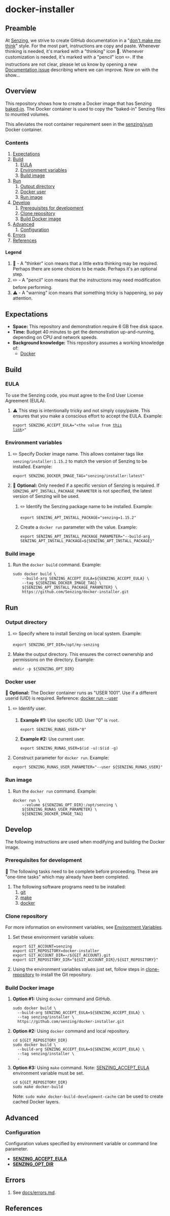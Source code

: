 # docker-installer

## Preamble

At [Senzing](http://senzing.com),
we strive to create GitHub documentation in a
"[don't make me think](https://github.com/Senzing/knowledge-base/blob/master/WHATIS/dont-make-me-think.md)" style.
For the most part, instructions are copy and paste.
Whenever thinking is needed, it's marked with a "thinking" icon :thinking:.
Whenever customization is needed, it's marked with a "pencil" icon :pencil2:.
If the instructions are not clear, please let us know by opening a new
[Documentation issue](https://github.com/Senzing/template-python/issues/new?template=documentation_request.md)
describing where we can improve.   Now on with the show...

## Overview

This repository shows how to create a Docker image that has Senzing
[baked-in](https://github.com/Senzing/knowledge-base/blob/master/WHATIS/baked-in.md).
The Docker container is used to copy the "baked-in" Senzing files to mounted volumes.

This alleviates the root container requirement seen in the
[senzing/yum](https://github.com/Senzing/docker-yum) Docker container.

### Contents

1. [Expectations](#expectations)
1. [Build](#build)
    1. [EULA](#eula)
    1. [Environment variables](#environment-variables)
    1. [Build image](#build-image)
1. [Run](#run)
    1. [Output directory](#output-directory)
    1. [Docker user](#docker-user)
    1. [Run image](#run-image)
1. [Develop](#develop)
    1. [Prerequisites for development](#prerequisites-for-development)
    1. [Clone repository](#clone-repository)
    1. [Build Docker image](#build-docker-image)
1. [Advanced](#advanced)
    1. [Configuration](#configuration)
1. [Errors](#errors)
1. [References](#references)

#### Legend

1. :thinking: - A "thinker" icon means that a little extra thinking may be required.
   Perhaps there are some choices to be made.
   Perhaps it's an optional step.
1. :pencil2: - A "pencil" icon means that the instructions may need modification before performing.
1. :warning: - A "warning" icon means that something tricky is happening, so pay attention.

## Expectations

- **Space:** This repository and demonstration require 6 GB free disk space.
- **Time:** Budget 40 minutes to get the demonstration up-and-running, depending on CPU and network speeds.
- **Background knowledge:** This repository assumes a working knowledge of:
  - [Docker](https://github.com/Senzing/knowledge-base/blob/master/WHATIS/docker.md)

## Build

### EULA

To use the Senzing code, you must agree to the End User License Agreement (EULA).

1. :warning: This step is intentionally tricky and not simply copy/paste.
   This ensures that you make a conscious effort to accept the EULA.
   Example:

    <code>export SENZING_ACCEPT_EULA="&lt;the value from [this link](https://github.com/Senzing/knowledge-base/blob/master/lists/environment-variables.md#senzing_accept_eula)&gt;"</code>

### Environment variables

1. :pencil2: Specify Docker image name.
   This allows container tags like `senzing/installer:1.15.2` to match the version of Senzing to be installed.
   Example:

    ```console
    export SENZING_DOCKER_IMAGE_TAG="senzing/installer:latest"
    ```

1. :thinking: **Optional:**
   Only needed if a specific version of Senzing is required.
   If `SENZING_APT_INSTALL_PACKAGE_PARAMETER` is not specified, the latest version of Senzing will be used.

    1. :pencil2: Identify the Senzing package name to be installed.
       Example:

        ```console
        export SENZING_APT_INSTALL_PACKAGE="senzing=1.15.2"
        ```

    1. Create a `docker run` parameter with the value.
       Example:

        ```console
        export SENZING_APT_INSTALL_PACKAGE_PARAMETER="--build-arg SENZING_APT_INSTALL_PACKAGE=${SENZING_APT_INSTALL_PACKAGE}"
        ```

### Build image

1. Run the `docker build` command.
   Example:

    ```console
    sudo docker build \
        --build-arg SENZING_ACCEPT_EULA=${SENZING_ACCEPT_EULA} \
        --tag ${SENZING_DOCKER_IMAGE_TAG} \
        ${SENZING_APT_INSTALL_PACKAGE_PARAMETER} \
        https://github.com/Senzing/docker-installer.git
    ```

## Run

### Output directory

1. :pencil2: Specify where to install Senzing on local system.
   Example:

    ```console
    export SENZING_OPT_DIR=/opt/my-senzing
    ```

1. Make the output directory.
   This ensures the correct ownership and permissions on the directory.
   Example:

    ```console
    mkdir -p ${SENZING_OPT_DIR}
    ```

### Docker user

:thinking: **Optional:**  The Docker container runs as "USER 1001".
Use if a different userid (UID) is required.
Reference: [docker run --user](https://docs.docker.com/engine/reference/run/#user)

1. :pencil2: Identify user.
    1. **Example #1:** Use specific UID. User "0" is `root`.

        ```console
        export SENZING_RUNAS_USER="0"
        ```

    1. **Example #2:** Use current user.

        ```console
        export SENZING_RUNAS_USER=$(id -u):$(id -g)
        ```

1. Construct parameter for `docker run`.
   Example:

    ```console
    export SENZING_RUNAS_USER_PARAMETER="--user ${SENZING_RUNAS_USER}"
    ```

### Run image

1. Run the `docker run` command.
   Example:

    ```console
    docker run \
        --volume ${SENZING_OPT_DIR}:/opt/senzing \
        ${SENZING_RUNAS_USER_PARAMETER} \
        ${SENZING_DOCKER_IMAGE_TAG}
    ```

## Develop

The following instructions are used when modifying and building the Docker image.

### Prerequisites for development

:thinking: The following tasks need to be complete before proceeding.
These are "one-time tasks" which may already have been completed.

1. The following software programs need to be installed:
    1. [git](https://github.com/Senzing/knowledge-base/blob/master/HOWTO/install-git.md)
    1. [make](https://github.com/Senzing/knowledge-base/blob/master/HOWTO/install-make.md)
    1. [docker](https://github.com/Senzing/knowledge-base/blob/master/HOWTO/install-docker.md)

### Clone repository

For more information on environment variables,
see [Environment Variables](https://github.com/Senzing/knowledge-base/blob/master/lists/environment-variables.md).

1. Set these environment variable values:

    ```console
    export GIT_ACCOUNT=senzing
    export GIT_REPOSITORY=docker-installer
    export GIT_ACCOUNT_DIR=~/${GIT_ACCOUNT}.git
    export GIT_REPOSITORY_DIR="${GIT_ACCOUNT_DIR}/${GIT_REPOSITORY}"
    ```

1. Using the environment variables values just set, follow steps in [clone-repository](https://github.com/Senzing/knowledge-base/blob/master/HOWTO/clone-repository.md) to install the Git repository.

### Build Docker image

1. **Option #1:** Using `docker` command and GitHub.

    ```console
    sudo docker build \
      --build-arg SENZING_ACCEPT_EULA=${SENZING_ACCEPT_EULA} \
      --tag senzing/installer \
      https://github.com/senzing/docker-installer.git
    ```

1. **Option #2:** Using `docker` command and local repository.

    ```console
    cd ${GIT_REPOSITORY_DIR}
    sudo docker build \
      --build-arg SENZING_ACCEPT_EULA=${SENZING_ACCEPT_EULA} \
      --tag senzing/installer \
      .
    ```

1. **Option #3:** Using `make` command.
   Note: [SENZING_ACCEPT_EULA](#eula) environment variable must be set.

    ```console
    cd ${GIT_REPOSITORY_DIR}
    sudo make docker-build
    ```

    Note: `sudo make docker-build-development-cache` can be used to create cached Docker layers.

## Advanced

### Configuration

Configuration values specified by environment variable or command line parameter.

- **[SENZING_ACCEPT_EULA](https://github.com/Senzing/knowledge-base/blob/master/lists/environment-variables.md#senzing_accept_eula)**
- **[SENZING_OPT_DIR](https://github.com/Senzing/knowledge-base/blob/master/lists/environment-variables.md#senzing_opt_dir)**

## Errors

1. See [docs/errors.md](docs/errors.md).

## References
